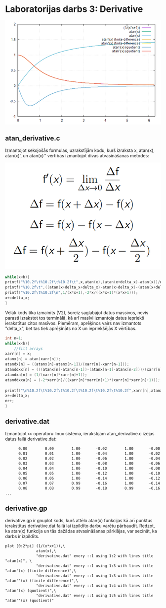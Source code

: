 # Laboratorijas darbs 3: Derivative

![test](https://github.com/atrkv/RTR105/blob/main/labd/lab3/derivative.png)

## atan_derivative.c
Izmantojot sekojošās formulas, uzrakstījām kodu, kurš izraksta x, atan(x), atan(x)', un atan(x)'' vērtības izmantojot divas atvasināšanas metodes:

![test1](https://github.com/atrkv/RTR105/blob/main/labd/lab3/junk/1.PNG)

```c
while(x<b){
printf("%10.2f\t%10.2f\t%10.2f\t",x,atan(x),(atan(x+delta_x)-atan(x))/delta_x);
printf("%10.2f\t",((atan(x+delta_x+delta_x)-atan(x+delta_x)-(atan(x+delta_x)-atan(x)))/delta_x)/delta_x);
printf("%10.2f\t%10.2f\n",1/(x*x+1),-2*x/((x*x+1)*(x*x+1)));
x+=delta_x;
}
```
Vēlāk kods tika izmainīts (V2), šoreiz saglabājot datus massīvos, nevis parasti izrakstot tos terminālā, kā arī masīvi izmantoja datus iepriekš ierakstītus citos masīvos. Piemēram, aprēķinos vairs nav izmantots "delta_x", bet tas tiek aprēķināts no X un iepriekšējās X vērtības.

```c
int n=1;
while(x<b){
    //fill arrays
xarr[n] = x;
atanx[n] = atan(xarr[n]);
atandx[n] = ((atanx[n]-atanx[n-1])/(xarr[n]-xarr[n-1]));
atanddxx[n] = (((atanx[n]-atanx[n-1])-(atanx[n-1]-atanx[n-2]))/(xarr[n]-xarr[n-1]))/(xarr[n]-xarr[n-1]);
atandxa[n] = (1/(xarr[n]*xarr[n]+1));
atanddxxa[n] = (-2*xarr[n]/((xarr[n]*xarr[n]+1)*(xarr[n]*xarr[n]+1)));

printf("\n%10.2f\t%10.2f\t%10.2f\t%10.2f\t%10.2f\t%10.2f",xarr[n],atanx[n],atandx[n],atanddxx[n],atandxa[n],atanddxxa[n]);
x+=delta_x;
n++;
}
```

## derivative.dat
Izmantojot ```>>``` operatoru linux sistēmā, ierakstījām atan_derivative.c izejas datus failā derivative.dat:

```
      0.00	      0.00	      1.00	     -0.02	      1.00	     -0.00
      0.01	      0.01	      1.00	     -0.04	      1.00	     -0.02
      0.02	      0.02	      1.00	     -0.06	      1.00	     -0.04
      0.03	      0.03	      1.00	     -0.08	      1.00	     -0.06
      0.04	      0.04	      1.00	     -0.10	      1.00	     -0.08
      0.05	      0.05	      1.00	     -0.12	      1.00	     -0.10
      0.06	      0.06	      1.00	     -0.14	      1.00	     -0.12
      0.07	      0.07	      0.99	     -0.16	      1.00	     -0.14
      0.08	      0.08	      0.99	     -0.18	      0.99	     -0.16
...
```
## derivative.gp
derivative.gp ir gnuplot kods, kurš attēlo atan(x) funkcijas kā arī punktus ierakstītus derivative.dat failā lai izpildīto darbu varētu pārbaudīt. Redzot, ka atan(x) funkcija un tās dažādas atvasināšanas pārklājas, var secināt, ka darbs ir izpildīts.   

```gnuplot
plot [0:2*pi] (1/(x*x+1)),\
              atan(x),\
              "derivative.dat" every ::1 using 1:2 with lines title "atan(x)", \
              "derivative.dat" every ::1 using 1:3 with lines title "atan'(x) (finite difference)",\
              "derivative.dat" every ::1 using 1:3 with lines title "atan''(x) (finite difference)",\
              "derivative.dat" every ::1 using 1:4 with lines title "atan'(x) (quotient)",\
              "derivative.dat" every ::1 using 1:5 with lines title "atan''(x) (quotient)"
```
